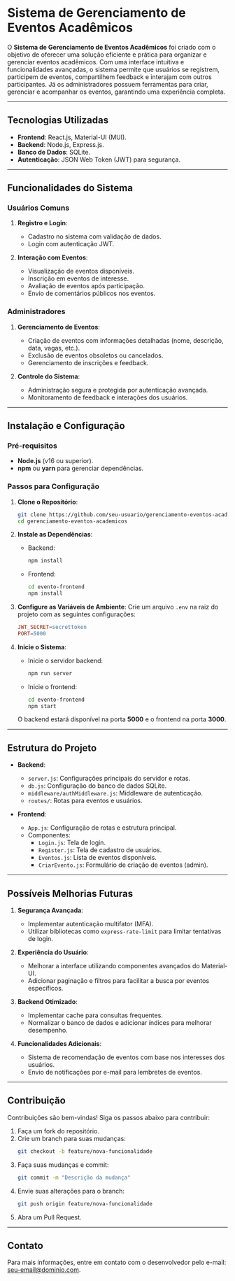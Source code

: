 
# Sistema de Gerenciamento de Eventos Acadêmicos

O **Sistema de Gerenciamento de Eventos Acadêmicos** foi criado com o objetivo de oferecer uma solução eficiente e prática para organizar e gerenciar eventos acadêmicos. Com uma interface intuitiva e funcionalidades avançadas, o sistema permite que usuários se registrem, participem de eventos, compartilhem feedback e interajam com outros participantes. Já os administradores possuem ferramentas para criar, gerenciar e acompanhar os eventos, garantindo uma experiência completa.

---

## Tecnologias Utilizadas

- **Frontend**: React.js, Material-UI (MUI).
- **Backend**: Node.js, Express.js.
- **Banco de Dados**: SQLite.
- **Autenticação**: JSON Web Token (JWT) para segurança.

---

## Funcionalidades do Sistema

### Usuários Comuns

1. **Registro e Login**:
   - Cadastro no sistema com validação de dados.
   - Login com autenticação JWT.

2. **Interação com Eventos**:
   - Visualização de eventos disponíveis.
   - Inscrição em eventos de interesse.
   - Avaliação de eventos após participação.
   - Envio de comentários públicos nos eventos.

### Administradores

1. **Gerenciamento de Eventos**:
   - Criação de eventos com informações detalhadas (nome, descrição, data, vagas, etc.).
   - Exclusão de eventos obsoletos ou cancelados.
   - Gerenciamento de inscrições e feedback.

2. **Controle do Sistema**:
   - Administração segura e protegida por autenticação avançada.
   - Monitoramento de feedback e interações dos usuários.

---

## Instalação e Configuração

### Pré-requisitos

- **Node.js** (v16 ou superior).
- **npm** ou **yarn** para gerenciar dependências.

### Passos para Configuração

1. **Clone o Repositório**:
   ```bash
   git clone https://github.com/seu-usuario/gerenciamento-eventos-academicos.git
   cd gerenciamento-eventos-academicos
   ```

2. **Instale as Dependências**:
   - Backend:
     ```bash
     npm install
     ```
   - Frontend:
     ```bash
     cd evento-frontend
     npm install
     ```

3. **Configure as Variáveis de Ambiente**:
   Crie um arquivo `.env` na raiz do projeto com as seguintes configurações:
   ```makefile
   JWT_SECRET=secrettoken
   PORT=5000
   ```

4. **Inicie o Sistema**:
   - Inicie o servidor backend:
     ```bash
     npm run server
     ```
   - Inicie o frontend:
     ```bash
     cd evento-frontend
     npm start
     ```

   O backend estará disponível na porta **5000** e o frontend na porta **3000**.

---

## Estrutura do Projeto

- **Backend**:
  - `server.js`: Configurações principais do servidor e rotas.
  - `db.js`: Configuração do banco de dados SQLite.
  - `middleware/authMiddleware.js`: Middleware de autenticação.
  - `routes/`: Rotas para eventos e usuários.

- **Frontend**:
  - `App.js`: Configuração de rotas e estrutura principal.
  - Componentes:
    - `Login.js`: Tela de login.
    - `Register.js`: Tela de cadastro de usuários.
    - `Eventos.js`: Lista de eventos disponíveis.
    - `CriarEvento.js`: Formulário de criação de eventos (admin).

---

## Possíveis Melhorias Futuras

1. **Segurança Avançada**:
   - Implementar autenticação multifator (MFA).
   - Utilizar bibliotecas como `express-rate-limit` para limitar tentativas de login.

2. **Experiência do Usuário**:
   - Melhorar a interface utilizando componentes avançados do Material-UI.
   - Adicionar paginação e filtros para facilitar a busca por eventos específicos.

3. **Backend Otimizado**:
   - Implementar cache para consultas frequentes.
   - Normalizar o banco de dados e adicionar índices para melhorar desempenho.

4. **Funcionalidades Adicionais**:
   - Sistema de recomendação de eventos com base nos interesses dos usuários.
   - Envio de notificações por e-mail para lembretes de eventos.

---

## Contribuição

Contribuições são bem-vindas! Siga os passos abaixo para contribuir:

1. Faça um fork do repositório.
2. Crie um branch para suas mudanças:
   ```bash
   git checkout -b feature/nova-funcionalidade
   ```
3. Faça suas mudanças e commit:
   ```bash
   git commit -m "Descrição da mudança"
   ```
4. Envie suas alterações para o branch:
   ```bash
   git push origin feature/nova-funcionalidade
   ```
5. Abra um Pull Request.

---

## Contato

Para mais informações, entre em contato com o desenvolvedor pelo e-mail: [seu-email@dominio.com](mailto:seu-email@dominio.com).
